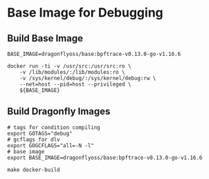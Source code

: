 # Base Image for Debugging


## Build Base Image

```shell
BASE_IMAGE=dragonflyoss/base:bpftrace-v0.13.0-go-v1.16.6

docker run -ti -v /usr/src:/usr/src:ro \
    -v /lib/modules/:/lib/modules:ro \
    -v /sys/kernel/debug/:/sys/kernel/debug:rw \
    --net=host --pid=host --privileged \
    ${BASE_IMAGE}
```

## Build Dragonfly Images

```shell
# tags for condition compiling
export GOTAGS="debug"
# gcflags for dlv
export GOGCFLAGS="all=-N -l"
# base image
export BASE_IMAGE=dragonflyoss/base:bpftrace-v0.13.0-go-v1.16.6

make docker-build
```